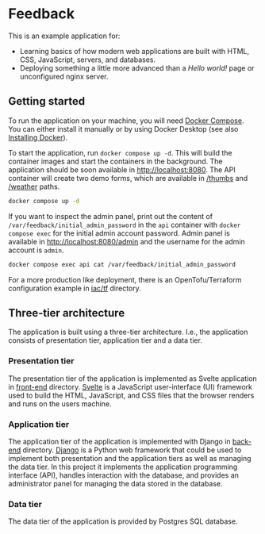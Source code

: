 # Feedback

This is an example application for:

- Learning basics of how modern web applications are built with HTML, CSS, JavaScript, servers, and databases.
- Deploying something a little more advanced than a _Hello world!_ page or unconfigured nginx server.

## Getting started

To run the application on your machine, you will need [Docker Compose](https://docs.docker.com/compose/). You can either install it manually or by using Docker Desktop (see also [Installing Docker](https://cicd-tutorials.net/#installing-docker)).

To start the application, run `docker compose up -d`. This will build the container images and start the containers in the background. The application should be soon available in [http://localhost:8080](http://localhost:8080). The API container will create two demo forms, which are available in [/thumbs](http://localhost:8080/thumbs) and [/weather](http://localhost:8080/weather) paths.

```sh
docker compose up -d
```

If you want to inspect the admin panel, print out the content of `/var/feedback/initial_admin_password` in the `api` container with `docker compose exec` for the initial admin account password. Admin panel is available in [http://localhost:8080/admin](http://localhost:8080/admin) and the username for the admin account is `admin`.

```sh
docker compose exec api cat /var/feedback/initial_admin_password
```

For a more production like deployment, there is an OpenTofu/Terraform configuration example in [iac/tf](./iac/tf/) directory.

<!-- TODO: configuration -->

## Three-tier architecture

The application is built using a three-tier architecture. I.e., the application consists of presentation tier, application tier and a data tier.

<!-- TODO: paragraph or two on how these are executed with docker compose -->

### Presentation tier

<!-- TODO: Intro to presentation tier -->

The presentation tier of the application is implemented as Svelte application in [front-end](./front-end) directory. [Svelte](https://svelte.dev/) is a JavaScript user-interface (UI) framework used to build the HTML, JavaScript, and CSS files that the browser renders and runs on the users machine.

<!-- TODO: paragraph about how nginx is used to serve these files -->

### Application tier

<!-- TODO: Intro to application tier -->

The application tier of the application is implemented with Django in [back-end](./back-end) directory. [Django](https://www.djangoproject.com/) is a Python web framework that could be used to implement both presentation and the application tiers as well as managing the data tier. In this project it implements the application programming interface (API), handles interaction with the database, and provides an administrator panel for managing the data stored in the database.

<!-- TODO: more detailed description of the server and how it is executed and connected to UI and DB -->

### Data tier

<!-- TODO: Intro to data tier -->

The data tier of the application is provided by Postgres SQL database.

<!-- TODO: move relevant parts from here to sections above

This section describes step-by-step how this application was created. To be able to follow these step-by-step instructions, you will need:

- Web browser, e.g. Firefox or Chrome
- Recent version of `python` and `pip` installed
- Recent version of `docker` and `docker-compose` installed

### 1. HTML page

We will start creating the application from the HTML (Hypertext Markup Language) file that defines the elements in our front-end. Create a directory called `front-end` and file called `index.html` in that directory, for example, by using `mkdir` and `touch` commands.

```sh
mkdir front-end
touch front-end/index.html
```

Then, add following content to the `front-end/index.html` file:

```html
<html lang="en">
  <head>
    <title>Feedback?</title>
    <meta charset="UTF-8" />
  </head>
  <body>
    <main>
      <h1>How was your experience with us?</h1>
      <div>
        <button type="button">👍</button>
        <button type="button">👎</button>
      </div>
    </main>
  </body>
</html>
```

You can open this file with your web browser. It will be rendered with default styling and the buttons will not do anything yet, though.

### 2. CSS styles

Next, we will add styling to our front-end with CSS (Cascading Style Sheets). Create `styles.css` file in the front-end directory.

```sh
touch front-end/styles.css
```

Then, add following content to the `front-end/styles.css` file:

```css
/* Import the font we will be using */
@import url("https://fonts.googleapis.com/css2?family=Source+Sans+Pro:wght@200;300;400&display=swap");

/* Define CSS variables */
:root {
  --black: rgb(34, 34, 38);
  --white: rgb(221, 221, 221);
  --white-25: rgba(221, 221, 221, 0.25);
}

body {
  /* Remove default margins added by the browser */
  margin: 0 0;

  /* Set background color, and global styles */
  background: var(--black);
  color: var(--white);
  font-family: "Source Sans Pro", sans-serif;

  /* Use flexbox to allow main element to grow according to screen size */
  display: flex;
  flex-direction: column;
  min-height: 100vh;
}

main {
  /* Take all available vertical space */
  flex-grow: 1;

  /* Center elements horizontally and vertically */
  display: flex;
  flex-direction: column;
  align-items: center;
  justify-content: center;

  /* Add margins on smaller screens */
  max-width: 95%;
  margin: 1rem auto;
}

/* Center text in the header */
header {
  text-align: center;
}

/* Override default h1 styling */
h1 {
  font-size: 1.5em;
  font-weight: 300;
  margin: 1em 0;
}

p {
  /* Use black text on white background and override default p styling */
  background: var(--white);
  color: var(--black);
  font-size: 3rem;
  font-weight: normal;
  line-height: 1.25em;
  margin: 3rem 0;
  padding: 0 0.25em;
}

button {
  /* Override default button styles */
  background: transparent;
  border: none;

  /* Add custom styles */
  border-radius: 50%;
  cursor: pointer;
  font-size: 4rem;

  /* Configure spacing */
  margin: 1rem;
  padding: 2rem;

  /* Add transition animations */
  transition: all 250ms ease-in-out;
}

/* Add semi transparent background and rotate emoji slightly when mouse hovers on the elements or user navigates to the element with their keyboard */
button:hover,
button:focus-visible {
  background: var(--white-25);
  outline: none;
  transform: rotate(15deg);
}
```

If you now reload `index.html` in your browser, the appearance of the page will not change. This is because the created stylesheet is not referenced in the HTML. To tell the browser to load the stylesheet, add `<link>` element to the `index.html` file according to the diff output below.

```diff
diff --git a/front-end/index.html b/front-end/index.html
index bb511f9..a5a9409 100644
--- a/front-end/index.html
+++ b/front-end/index.html
@@ -1,6 +1,7 @@
 <html lang="en">
   <head>
     <title>Feedback</title>
+    <link rel="stylesheet" href="./styles.css" />
   </head>
   <body>
     <header>
```

Try now to reload the page. The page should look different now.

### 3. Server

Next we will create a server to handle the incoming feedback.

Create a new `back-end` directory. Then, in the just created directory, create requirements.txt and server.py files.

```sh
mkdir back-end
touch back-end/requirements.txt
touch back-end/server.py
```

The `requirements.txt` file defines libraries we will need in order to be able to run the server. Add following content to that file:

```txt
gunicorn
flask
```

The `server.py` file implements our initial server. Add following content to that file:

```py
from flask import Flask, request

app = Flask(__name__)

data = dict(positive=0, negative=0)


def get_feedback():
    return data


def post_feedback(input):
    if input["type"] == "positive":
        data['positive'] += 1
    if input["type"] == "negative":
        data['negative'] += 1


@app.route("/feedback", methods=['GET', 'POST'])
def feedback():
    if request.method == "POST":
        post_feedback(request.json)
        return '', 204
    return get_feedback(), 200
```

Note that data is now stored to a local varible in the `server` module. Thus data is resetted on every restart.

To run the server in development mode, first install dependencies with `pip3 install` and then use `flask run` command:

```sh
pip3 install -r requirements.txt
flask -A "server:app" run
```

While the server is running, you can test it with, for example, curl.

```sh
# Get current feedback overview
curl localhost:5000/feedback

# Post new feedback
curl -X POST -d '{"type":"positive"}' -H "Content-Type: application/json" localhost:5000/feedback
```

### 4. In memory database

Next, we will add database connection to our server. For that we will need two additional dependencies: `Flask-SQLAlchemy` and `SQLAlchemy`. Add these to the `back-end/requirements.py` according to the diff output below.

```diff
diff --git a/back-end/requirements.txt b/back-end/requirements.txt
index cef5a16..9933987 100644
--- a/back-end/requirements.txt
+++ b/back-end/requirements.txt
@@ -1,2 +1,4 @@
 Flask
+Flask-SQLAlchemy>=3.0.0
 gunicorn
+SQLAlchemy>=2.0.0b1
```

Install the dependencies new dependencies with `pip3 install` command.

```sh
pip3 install -r requirements.txt
```

We will then configure our server to use SQLite in memory database. Modify `back-end/requirements.py` file according to the diff below.

```diff
diff --git a/back-end/server.py b/back-end/server.py
index cbb4b3b..47b2df3 100644
--- a/back-end/server.py
+++ b/back-end/server.py
@@ -1,24 +1,86 @@
-from flask import Flask, request
+from dataclasses import dataclass
+from datetime import datetime
+from os import getenv
+from time import sleep
+from uuid import uuid4
+
+from flask import Flask, jsonify, request
+from flask_sqlalchemy import SQLAlchemy
+from sqlalchemy import func

 app = Flask(__name__)
+app.config['SQLALCHEMY_DATABASE_URI'] = getenv('DB_URL', 'sqlite:///:memory:')
+app.config['SQLALCHEMY_TRACK_MODIFICATIONS'] = False
+db = SQLAlchemy(app)
+
+
+@dataclass
+class FeedbackItem(db.Model):
+    id: str
+    type: str
+    timestamp: datetime
+
+    id = db.Column(db.String(36), primary_key=True)
+    type = db.Column(db.String(8))
+    timestamp = db.Column(db.DateTime())

-data = dict(positive=0, negative=0)
+    @property
+    def json(self):
+        return dict(
+            id=self.id,
+            type=self.type,
+            timestamp=f'{self.timestamp.isoformat()}Z')
+
+
+# Create table if it does not exist
+for _ in range(5):
+    try:
+        with app.app_context():
+            db.create_all()
+    except BaseException:
+        sleep(2)


 def get_feedback():
-    return data
+    rows = db.session.execute(db.select(FeedbackItem)).all()
+    return jsonify([row.FeedbackItem.json for row in rows])


 def post_feedback(input):
-    if input["type"] == "positive":
-        data['positive'] += 1
-    if input["type"] == "negative":
-        data['negative'] += 1
+    id_ = str(uuid4())
+
+    db.session.add(FeedbackItem(
+        id=id_,
+        type=input["type"],
+        timestamp=datetime.utcnow()
+    ))
+    db.session.commit()
+
+    return dict(id=id_)
+
+
+def get_feedback_summary():
+    rows = db.session.execute(
+        db.select(
+            func.count(
+                FeedbackItem.id),
+            FeedbackItem.type).group_by(
+            FeedbackItem.type)).all()
+
+    data = dict(positive=0, negative=0)
+    for count, type_ in rows:
+        data[type_] = count
+
+    return jsonify(data)


 @app.route("/feedback", methods=['GET', 'POST'])
 def feedback():
     if request.method == "POST":
-        post_feedback(request.json)
-        return '', 204
+        return post_feedback(request.json), 200
     return get_feedback(), 200
+
+
+@app.route("/feedback/summary", methods=['GET'])
+def feedback_summary():
+    return get_feedback_summary(), 200
```

You can use same curl commands as in the [previous step](#3-server) to test the server.

Note that the `GET /feedback` output is now different. This end-point now lists all feedback items with ids and timestamps. For the summary, we introduced a new end-point `GET /feedback/summary`.

```sh
# Get all feedback items
curl localhost:5000/feedback

# Get current feedback overview
curl localhost:5000/feedback/summary
```

### 5. Containerized development setup

Next, we will create container images for our front-end and back-end components, add database running in container, and run these three containers with `docker-compose`.

To do this, we will need to create Dockerfiles for our own containers and docker-compose configuration to define how to run these containers.

```sh
touch front-end/Dockerfile
touch back-end/Dockerfile
touch docker-compose.yml
```

First, we will we add the following content to the Dockerfile in front-end directory.

```Dockerfile
FROM nginx:alpine

COPY index.html styles.css /usr/share/nginx/html/
```

Second, we will add the following content to the Dockerfile in back-end directory.

```Dockerfile
FROM python:3.11-slim

WORKDIR /app
COPY requirements.txt /app/
RUN pip install -r requirements.txt && pip install psycopg2-binary

COPY server.py /app/
ENTRYPOINT ["gunicorn", "server:app"]
CMD ["-w", "4", "-b", "0.0.0.0:8000"]
```

Finally, we will add the following content to the docker-compose.yaml file.

```yaml
version: "3.4"
services:
  api:
    environment:
      DB_URL: postgresql://user:pass@db:5432/feedback
    build: ./back-end/
    command: -w 4 -b 0.0.0.0:8000
    ports:
      - 5000:8000
  ui:
    build: ./front-end/
    ports:
      - 9080:80
  db:
    image: postgres:14
    environment:
      POSTGRES_USER: user
      POSTGRES_PASSWORD: pass
      POSTGRES_DB: feedback
```

To run this docker-compose configuration, use `docker-compose up` command.

```sh
docker-compose up
```

You can use same `curl` commands as in steps [4](#4-in-memory-database) and [5](#5-containerized-development-setup) to test the server and database connection. Try to also terminate the containers (E.g., with `CTRL-C` or `docker-compose down` command) and launch them again. The data should now persist after restarting the server.

### 6. Connecting front-end to the back-end

Finally, we will configure or front-end to send feedback to server when buttons are clicked and show feedback summary after that.

For the browser to communicate with another server than to one serving the static content, we will need to configure our server to include [CORS](https://en.wikipedia.org/wiki/Cross-origin_resource_sharing) headers into its responses. To do this, we will install and use `flask-cors`.

Edit `back-end/requirements.txt` according to diff below.

```diff
diff --git a/back-end/requirements.txt b/back-end/requirements.txt
index 9933987..d872cfc 100644
--- a/back-end/requirements.txt
+++ b/back-end/requirements.txt
@@ -1,4 +1,5 @@
 Flask
+flask-cors
 Flask-SQLAlchemy>=3.0.0
 gunicorn
 SQLAlchemy>=2.0.0b1
```

If you are running the server without containers, remember to run `pip3 install` again.

```sh
pip3 install -r requirements.txt
```

Edit `back-end/server.py` according to diff below.

```diff
diff --git a/back-end/server.py b/back-end/server.py
index 47b2df3..1124e94 100644
--- a/back-end/server.py
+++ b/back-end/server.py
@@ -5,10 +5,12 @@ from time import sleep
 from uuid import uuid4

 from flask import Flask, jsonify, request
+from flask_cors import CORS
 from flask_sqlalchemy import SQLAlchemy
 from sqlalchemy import func

 app = Flask(__name__)
+CORS(app)
 app.config['SQLALCHEMY_DATABASE_URI'] = getenv('DB_URL', 'sqlite:///:memory:')
 app.config['SQLALCHEMY_TRACK_MODIFICATIONS'] = False
 db = SQLAlchemy(app)
```

On the front-end side we will need to new files, `script.js` and `config.js`. `script.js` includes function we will execute when user clicks one of the buttons available on the page. `config.js` can be used to define server URL when running this application in production.

Create these files with `touch`.

```sh
touch front-end/script.js
touch front-end/config.js
```

Add following content to `script.js`.

```js
"use strict";

function baseUrl() {
  try {
    return serverUrl;
  } catch (_) {
    return "http://localhost:5000";
  }
}

async function sendFeedback(type) {
  // Post feedback
  // We will ignore possible fetch errors and non-ok HTTP status codes here and later
  await fetch(`${baseUrl()}/feedback`, {
    method: "POST",
    mode: "cors",
    headers: { "Content-Type": "application/json" },
    body: JSON.stringify({ type }),
  });

  // Get feedback summary
  const res = await fetch(`${baseUrl()}/feedback/summary`, {
    mode: "cors",
  });

  if (!res.ok) {
    return;
  }

  // Hide buttons and display results summary
  document.getElementById("buttons-container").classList.add("hidden");
  document.getElementById("results-container").classList.remove("hidden");

  // Set bar chart bar width and count
  const results = await res.json();
  const total = results.positive + results.negative;
  ["positive", "negative"].forEach((type) => {
    const value = results[type];
    const barEl = document.getElementById(`results-bar-${type}`);
    const countEl = document.getElementById(`results-count-${type}`);

    barEl.style = `width: ${(value / total) * 100}%`;
    countEl.textContent = value;
  });
}
```

Add following content to `config.js`.

```js
// To define the server URL, set serverUrl variable here, e.g.:
// const serverUrl = "https://example.com";
```

We will also need to load these files and add markup for displaying the feedback summary to our HTML content. Edit `front-end/index.html` according to the diff below.

```diff
diff --git a/front-end/index.html b/front-end/index.html
index 72b1100..df14048 100644
--- a/front-end/index.html
+++ b/front-end/index.html
@@ -3,16 +3,30 @@
     <title>Feedback</title>
     <meta charset="UTF-8" />
     <link rel="stylesheet" href="./styles.css" />
+    <script src="./config.js"></script>
   </head>
   <body>
+    <script src="./script.js"></script>
     <header>
       <h1>Feedback</h1>
     </header>
     <main>
       <p>How are you feeling?</p>
-      <div class="buttons">
-        <button type="button">👍</button>
-        <button type="button">👎</button>
+      <div id="buttons-container" class="buttons">
+        <button onclick="sendFeedback('positive')" type="button">👍</button>
+        <button onclick="sendFeedback('negative')" type="button">👎</button>
+      </div>
+      <div id="results-container" class="results hidden">
+        <div class="results-row">
+          <span>👍</span>
+          <div id="results-bar-positive" class="results-bar"></div>
+          <span id="results-count-positive">0</span>
+        </div>
+        <div class="results-row">
+          <span>👎</span>
+          <div id="results-bar-negative" class="results-bar"></div>
+          <span id="results-count-negative">0</span>
+        </div>
       </div>
     </main>
   </body>
```

To also include these two new files in our container image, edit `front-end/Dockerfile` according to the diff below.

```diff
diff --git a/front-end/Dockerfile b/front-end/Dockerfile
index 0bb4206..3588daf 100644
--- a/front-end/Dockerfile
+++ b/front-end/Dockerfile
@@ -1,3 +1,3 @@
 FROM nginx:alpine

-COPY index.html styles.css /usr/share/nginx/html/
+COPY index.html styles.css script.js config.js /usr/share/nginx/html/
```

We will also need to define styles for these new elements. Edit `front-end/styles.css` according to the diff below.

```diff
diff --git a/front-end/styles.css b/front-end/styles.css
index 9e966fc..8d1b0f9 100644
--- a/front-end/styles.css
+++ b/front-end/styles.css
@@ -86,3 +86,25 @@ button:focus-visible {
   outline: none;
   transform: rotate(15deg);
 }
+
+.results {
+  font-size: 2em;
+  width: 100%;
+}
+
+.results-row {
+  display: flex;
+  margin: 2rem 0;
+}
+
+.results-bar {
+  background: var(--white);
+  margin: 0 1rem;
+  padding: 0.25rem;
+  transition: width 250ms ease-in-out;
+  width: 0;
+}
+
+.hidden {
+  display: none;
+}
```

After creating and editing the files, we will need to build the container and restart them to see the effects. Shutdown the local development setup with `CTRL-C` or by running `docker-compose down`. Then, run `docker-compose build` and `docker-compose up`.

```sh
docker-compose build
docker-compose up
```

Open then `http://localhost:8081` with your browser. You should see the feedback page, be able to post feedback by clicking the buttons, and see the feedback summary after clicking either one of the buttons.
-->
